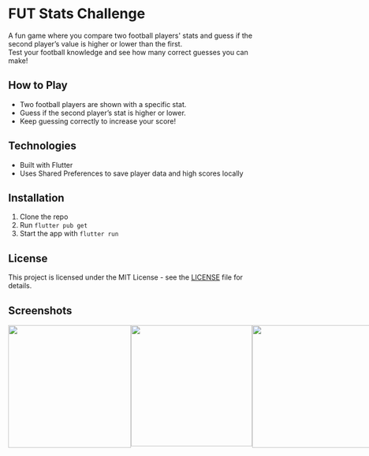 # FUT Stats Challenge

A fun game where you compare two football players' stats and guess if the second player’s value is higher or lower than the first.  
Test your football knowledge and see how many correct guesses you can make!


## How to Play
- Two football players are shown with a specific stat.
- Guess if the second player’s stat is higher or lower. 
-  Keep guessing correctly to increase your score!
  

## Technologies
- Built with Flutter  
- Uses Shared Preferences to save player data and high scores locally

## Installation

1. Clone the repo  
2. Run `flutter pub get`  
3. Start the app with `flutter run`

## License

 This project is licensed under the MIT License - see the [LICENSE](LICENSE) file for details.

## Screenshots

<div style="display: flex; justify-content: space-between;">
  <img src="https://github.com/user-attachments/assets/c6fa5299-245f-4203-b99e-f02279df9b4b" width="249" />
  <img src="https://github.com/user-attachments/assets/4b31eb9b-f156-4a6b-b73d-d6f292d658b9" width="246" />
  <img src="https://github.com/user-attachments/assets/ca1972a8-03d4-40ef-b440-1bb256a6979f" width="249" />
  <img src="https://github.com/user-attachments/assets/340b6903-63bc-4bf5-b345-ca755a6da257" width="251" />
</div>

